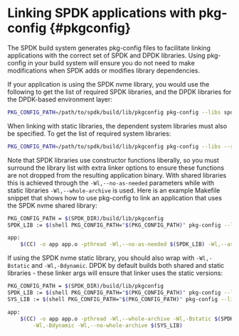 # Linking SPDK applications with pkg-config {#pkgconfig}

The SPDK build system generates pkg-config files to facilitate linking
applications with the correct set of SPDK and DPDK libraries. Using pkg-config
in your build system will ensure you do not need to make modifications
when SPDK adds or modifies library dependencies.

If your application is using the SPDK nvme library, you would use the following
to get the list of required SPDK libraries, and the DPDK libraries for the
DPDK-based environment layer:

~~~bash
PKG_CONFIG_PATH=/path/to/spdk/build/lib/pkgconfig pkg-config --libs spdk_nvme spdk_env_dpdk
~~~

When linking with static libraries, the dependent system libraries must also be
specified. To get the list of required system libraries:

~~~bash
PKG_CONFIG_PATH=/path/to/spdk/build/lib/pkgconfig pkg-config --libs --static spdk_syslibs
~~~

Note that SPDK libraries use constructor functions liberally, so you must surround
the library list with extra linker options to ensure these functions are not dropped
from the resulting application binary. With shared libraries this is achieved through
the `-Wl,--no-as-needed` parameters while with static libraries `-Wl,--whole-archive`
is used. Here is an example Makefile snippet that shows how to use pkg-config to link
an application that uses the SPDK nvme shared library:

~~~bash
PKG_CONFIG_PATH = $(SPDK_DIR)/build/lib/pkgconfig
SPDK_LIB := $(shell PKG_CONFIG_PATH="$(PKG_CONFIG_PATH)" pkg-config --libs spdk_nvme spdk_env_dpdk

app:
	$(CC) -o app app.o -pthread -Wl,--no-as-needed $(SPDK_LIB) -Wl,--as-needed
~~~

If using the SPDK nvme static library, you should also wrap with `-Wl,-Bstatic` and
`-Wl,-Bdynamic`. DPDK by default builds both shared and static libraries - these
linker args will ensure that linker uses the static versions:

~~~bash
PKG_CONFIG_PATH = $(SPDK_DIR)/build/lib/pkgconfig
SPDK_LIB := $(shell PKG_CONFIG_PATH="$(PKG_CONFIG_PATH)" pkg-config --libs spdk_nvme spdk_env_dpdk
SYS_LIB := $(shell PKG_CONFIG_PATH="$(PKG_CONFIG_PATH)" pkg-config --libs --static spdk_syslibs

app:
	$(CC) -o app app.o -pthread -Wl,--whole-archive -Wl,-Bstatic $(SPDK_LIB) \
		-Wl,-Bdynamic -Wl,--no-whole-archive $(SYS_LIB)
~~~
